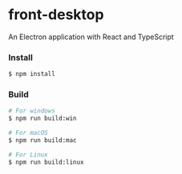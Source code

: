 # front-desktop

An Electron application with React and TypeScript

### Install

```bash
$ npm install
```

### Build

```bash
# For windows
$ npm run build:win

# For macOS
$ npm run build:mac

# For Linux
$ npm run build:linux
```
